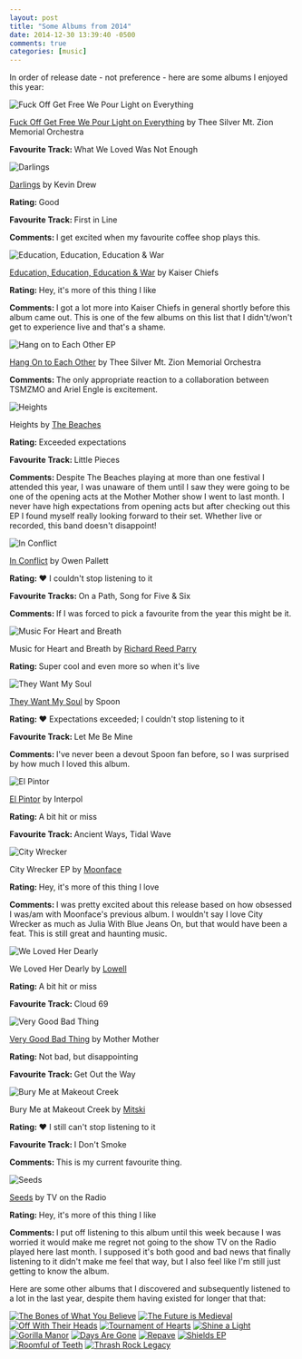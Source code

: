 ```yaml
---
layout: post
title: "Some Albums from 2014"
date: 2014-12-30 13:39:40 -0500
comments: true
categories: [music]
---
```

In order of release date - not preference - here are some albums I enjoyed this year:
<div class="album">
<img class="album_img" src="/images/albums/fuck_off_get_free_we_pour_light_on_everything.jpg" alt="Fuck Off Get Free We Pour Light on Everything">
<p><a href="http://en.wikipedia.org/wiki/Fuck_Off_Get_Free_We_Pour_Light_on_Everything">Fuck Off Get Free We Pour Light on Everything</a> by Thee Silver Mt. Zion Memorial Orchestra</p>
<p><strong>Favourite Track: </strong>What We Loved Was Not Enough</p>
</div>

<div class="album">
<p><img class="album_img" alt="Darlings" src="/images/albums/darlings.jpg" ></p>
<p><a href="http://en.wikipedia.org/wiki/Darlings_%28Kevin_Drew_album%29">Darlings</a> by Kevin Drew</p>
<p><strong>Rating: </strong>Good</p>
<p><strong>Favourite Track: </strong>First in Line</p>
<p><strong>Comments: </strong>I get excited when my favourite coffee shop plays this.</p>
</div>

<div class="album"><p><img class="album_img" alt="Education, Education, Education & War" src="/images/albums/education_education_education_and_war.jpg" ></p>
<p><a href="http://en.wikipedia.org/wiki/Education,_Education,_Education_%26_War">Education, Education, Education & War</a> by Kaiser Chiefs</p>
<p><strong>Rating: </strong>Hey, it's more of this thing I like</p>
<p><strong>Comments: </strong>I got a lot more into Kaiser Chiefs in general shortly before this album came out.  This is one of the few albums on this list that I didn't/won't get to experience live and that's a shame.</p>
</div>

<div class="album"><p><img class="album_img" alt="Hang on to Each Other EP" src="/images/albums/hang_on_to_each_other.jpg" ></p>
<p><a href="http://en.wikipedia.org/wiki/Hang_On_to_Each_Other">Hang On to Each Other</a> by Thee Silver Mt. Zion Memorial Orchestra</p>
<p><strong>Comments: </strong>The only appropriate reaction to a collaboration between TSMZMO and Ariel Engle is excitement.</p>
</div>

<div class="album"><p><img class="album_img" alt="Heights" src="/images/albums/heights.jpg" ></p>
<p>Heights by <a href="http://www.thebeachesband.com/">The Beaches</a></p>
<p><strong>Rating: </strong>Exceeded expectations</p>
<p><strong>Favourite Track: </strong>Little Pieces</p>
<p><strong>Comments: </strong>Despite The Beaches playing at more than one festival I attended this year, I was unaware of them until I saw they were going to be one of the opening acts at the Mother Mother show I went to last month.  I never have high expectations from opening acts but after checking out this EP I found myself really looking forward to their set.  Whether live or recorded, this band doesn't disappoint!</p>
</div>

<div class="album"><p><img class="album_img" alt="In Conflict" src="/images/albums/in_conflict.jpg" ></p>

<p><a href="http://en.wikipedia.org/wiki/In_Conflict">In Conflict</a> by Owen Pallett</p>
<p><strong>Rating: </strong>♥ I couldn't stop listening to it</p>
<p><strong>Favourite Tracks: </strong>On a Path, Song for Five & Six</p>
<p><strong>Comments: </strong>If I was forced to pick a favourite from the year this might be it.</p>
</div>

<div class="album"><p><img class="album_img" alt="Music For Heart and Breath" src="/images/albums/music_for_heart_and_breath.jpg">
<p>Music for Heart and Breath by <a href="http://en.wikipedia.org/wiki/Richard_Reed_Parry">Richard Reed Parry</a></p>
<p><strong>Rating: </strong>Super cool and even more so when it's live</p>
</div>
<div class="album"><p><img class="album_img" alt="They Want My Soul" src="/images/albums/they_want_my_soul.jpg" ></p>

<p><a href="http://en.wikipedia.org/wiki/They_Want_My_Soul">They Want My Soul</a> by Spoon</p>
<p><strong>Rating: </strong>♥ Expectations exceeded; I couldn't stop listening to it</p>
<p><strong>Favourite Track: </strong>Let Me Be Mine</p>
<p><strong>Comments: </strong>I've never been a devout Spoon fan before, so I was surprised by how much I loved this album.</p>
</div>
<div class="album"><p><img class="album_img" alt="El Pintor" src="/images/albums/el_pintor.jpg" ></p>
<p><a href="http://en.wikipedia.org/wiki/El_Pintor_%28album%29">El Pintor</a> by Interpol</p>
<p><strong>Rating: </strong>A bit hit or miss</p>
<p><strong>Favourite Track: </strong>Ancient Ways, Tidal Wave</p>
</div>
<div class="album"><p><img class="album_img" alt="City Wrecker" src="/images/albums/city_wrecker.jpg" ></p>
<p>City Wrecker EP by <a href="http://en.wikipedia.org/wiki/Spencer_Krug">Moonface</a></p>
<p><strong>Rating: </strong>Hey, it's more of this thing I love</p> 
<p><strong>Comments: </strong>I was pretty excited about this release based on how obsessed I was/am with Moonface's previous album.  I wouldn't say I love City Wrecker as much as Julia With Blue Jeans On, but that would have been a feat.  This is still great and haunting music.</p>
</div>

<div class="album"><p><img class="album_img" alt="We Loved Her Dearly" src="/images/albums/we_loved_her_dearly.jpg" ></p>
<p>We Loved Her Dearly by <a href="http://www.oncloud69.com/">Lowell</a></p>
<p><strong>Rating: </strong>A bit hit or miss</p>
<p><strong>Favourite Track: </strong>Cloud 69</p>
</div>

<div class="album"><p><img class="album_img" alt="Very Good Bad Thing" src="/images/albums/very_good_bad_thing.jpg" ></p>
<p><a href="http://en.wikipedia.org/wiki/Very_Good_Bad_Thing">Very Good Bad Thing</a> by Mother Mother</p>
<p><strong>Rating: </strong>Not bad, but disappointing</p>
<p><strong>Favourite Track: </strong>Get Out the Way</p>
</div>

<div class="album"><p><img class="album_img" alt="Bury Me at Makeout Creek" src="/images/albums/bury_me_at_makeout_creek.jpg" ></p>
<p>Bury Me at Makeout Creek by <a href="http://mitski.com/">Mitski</a></p>
<p><strong>Rating: </strong>♥ I still can't stop listening to it</p>
<p><strong>Favourite Track: </strong>I Don't Smoke</p>
<p><strong>Comments: </strong>This is my current favourite thing.</p>
</div>
<div class="album"><p><img class="album_img" alt="Seeds" src="/images/albums/seeds.jpg" ></p>
<p><a href="http://en.wikipedia.org/wiki/Seeds_%28TV_on_the_Radio_album%29">Seeds</a> by TV on the Radio</p>
<p><strong>Rating: </strong>Hey, it's more of this thing I like</p>
<p><strong>Comments: </strong>I put off listening to this album until this week because I was worried it would make me regret not going to the show TV on the Radio played here last month.  I supposed it's both good and bad news that finally listening to it didn't make me feel that way, but I also feel like I'm still just getting to know the album.</p>
</div>

Here are some other albums that I discovered and subsequently listened to a lot in the last year, despite them having existed for longer that that:
<div class="other_albums">
<a href="http://en.wikipedia.org/wiki/The_Bones_of_What_You_Believe"><img src="/images/albums/the_bones_of_what_you_believe.png" alt="The Bones of What You Believe"></a>
<a href="http://en.wikipedia.org/wiki/The_Future_Is_Medieval"><img src="/images/albums/the_future_is_medieval.jpg" alt="The Future is Medieval"></a>
<a href="http://en.wikipedia.org/wiki/Off_with_Their_Heads_%28album%29"><img src="/images/albums/off_with_their_heads.jpg" alt="Off With Their Heads"></a>
<a href="http://en.wikipedia.org/wiki/Tournament_of_Hearts_%28album%29"><img src="/images/albums/tournament_of_hearts.jpg" alt="Tournament of Hearts"></a>
<a href="http://en.wikipedia.org/wiki/Shine_a_Light_%28Constantines_album%29"><img src="/images/albums/shine_a_light.jpg" alt="Shine a Light"></a>
<a href="http://en.wikipedia.org/wiki/Gorilla_Manor"><img src="/images/albums/gorilla_manor.jpg" alt="Gorilla Manor"></a>
<a href=""><img src="/images/albums/days_are_gone.png" alt="Days Are Gone"></a>
<a href="http://en.wikipedia.org/wiki/Repave"><img src="/images/albums/repave.jpg" alt="Repave"></a>
<a href="http://foxtrott.bandcamp.com/"><img src="/images/albums/shields.jpg" alt="Shields EP"></a>
<a href="http://en.wikipedia.org/wiki/Roomful_of_Teeth"><img src="/images/albums/roomful_of_teeth.jpg" alt="Roomful of Teeth"></a>
<a href="http://en.wikipedia.org/wiki/Mounties_%28band%29"><img src="/images/albums/thrash_rock_legacy.jpg" alt="Thrash Rock Legacy"></a>
</div>
